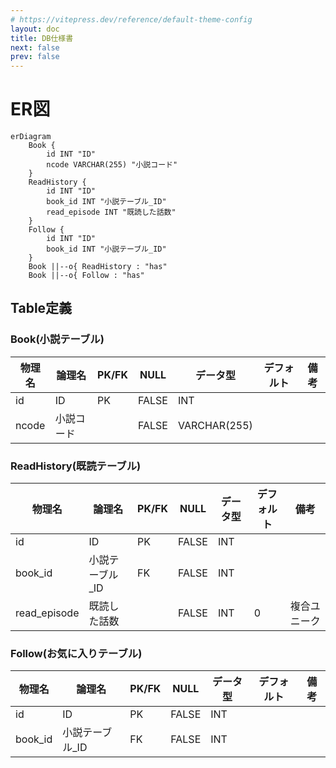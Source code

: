 ```yaml
---
# https://vitepress.dev/reference/default-theme-config
layout: doc
title: DB仕様書
next: false
prev: false
---
```


# ER図

```mermaid
erDiagram
    Book {
        id INT "ID"
        ncode VARCHAR(255) "小説コード"
    }
    ReadHistory {
        id INT "ID"
        book_id INT "小説テーブル_ID"
        read_episode INT "既読した話数"
    }
    Follow {
        id INT "ID"
        book_id INT "小説テーブル_ID"
    }
    Book ||--o{ ReadHistory : "has"
    Book ||--o{ Follow : "has"
```

## Table定義
### Book(小説テーブル)
| 物理名 | 論理名 | PK/FK | NULL | データ型 |デフォルト| 備考|
| --- | --- | --- | --- | --- | --- | --- |
| id | ID | PK | FALSE | INT | ||
| ncode | 小説コード | | FALSE | VARCHAR(255) |||


### ReadHistory(既読テーブル)
| 物理名 | 論理名 | PK/FK | NULL | データ型 |デフォルト| 備考|
| --- | --- | --- | --- | --- | --- | --- |
| id | ID | PK | FALSE | INT | ||
| book_id | 小説テーブル_ID | FK | FALSE | INT | ||複合ユニーク|
| read_episode | 既読した話数 | | FALSE | INT | 0 |複合ユニーク|

### Follow(お気に入りテーブル)
| 物理名 | 論理名 | PK/FK | NULL | データ型 |デフォルト| 備考|
| --- | --- | --- | --- | --- | --- | --- |
| id | ID | PK | FALSE | INT | ||
| book_id | 小説テーブル_ID | FK | FALSE | INT | ||